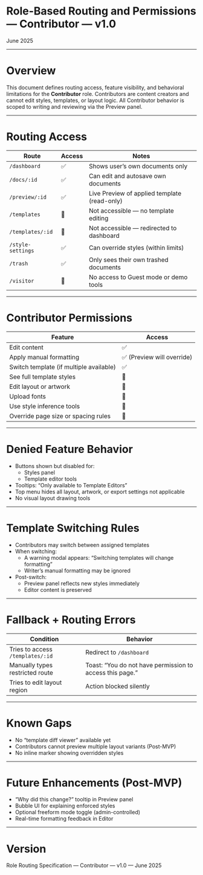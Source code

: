 # Role-Based Routing and Permissions — Contributor — v1.0

June 2025

---

# Overview

This document defines routing access, feature visibility, and behavioral limitations for the **Contributor** role. Contributors are content creators and cannot edit styles, templates, or layout logic. All Contributor behavior is scoped to writing and reviewing via the Preview panel.

---

# Routing Access

| Route | Access | Notes |
|-------|--------|-------|
| `/dashboard` | ✅ | Shows user’s own documents only |
| `/docs/:id` | ✅ | Can edit and autosave own documents |
| `/preview/:id` | ✅ | Live Preview of applied template (read-only) |
| `/templates` | 🚫 | Not accessible — no template editing |
| `/templates/:id` | 🚫 | Not accessible — redirected to dashboard |
| `/style-settings` | ✅ | Can override styles (within limits) |
| `/trash` | ✅ | Only sees their own trashed documents |
| `/visitor` | 🚫 | No access to Guest mode or demo tools |

---

# Contributor Permissions

| Feature | Access |
|---------|--------|
| Edit content | ✅ |
| Apply manual formatting | ✅ (Preview will override) |
| Switch template (if multiple available) | ✅ |
| See full template styles | 🚫 |
| Edit layout or artwork | 🚫 |
| Upload fonts | 🚫 |
| Use style inference tools | 🚫 |
| Override page size or spacing rules | 🚫 |

---

# Denied Feature Behavior

- Buttons shown but disabled for:
  - Styles panel
  - Template editor tools
- Tooltips: “Only available to Template Editors”
- Top menu hides all layout, artwork, or export settings not applicable
- No visual layout drawing tools

---

# Template Switching Rules

- Contributors may switch between assigned templates
- When switching:
  - A warning modal appears: “Switching templates will change formatting”
  - Writer’s manual formatting may be ignored
- Post-switch:
  - Preview panel reflects new styles immediately
  - Editor content is preserved

---

# Fallback + Routing Errors

| Condition | Behavior |
|----------|----------|
| Tries to access `/templates/:id` | Redirect to `/dashboard` |
| Manually types restricted route | Toast: “You do not have permission to access this page.” |
| Tries to edit layout region | Action blocked silently |

---

# Known Gaps

- No “template diff viewer” available yet
- Contributors cannot preview multiple layout variants (Post-MVP)
- No inline marker showing overridden styles

---

# Future Enhancements (Post-MVP)

- “Why did this change?” tooltip in Preview panel
- Bubble UI for explaining enforced styles
- Optional freeform mode toggle (admin-controlled)
- Real-time formatting feedback in Editor

---

# Version

Role Routing Specification — Contributor — v1.0 — June 2025
